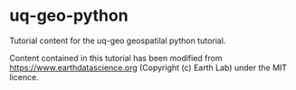 # uq-geo-python
Tutorial content for the uq-geo geospatilal python tutorial. 

Content contained in this tutorial has been modified from https://www.earthdatascience.org (Copyright (c) Earth Lab) under the MIT licence.
